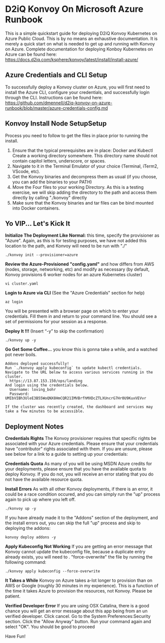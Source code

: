 # D2iQ Konvoy On Microsoft Azure Runbook
This is a simple quickstart guide for deploying D2iQ Konvoy Kubernetes on Azure Public Cloud.  This is by no means an exhaustive documentation.  It is merely a quick start on what is needed to get up and running with Konvoy on Azure.  Complete documentation for deploying Konboy Kubernetes on Azure can be found here:
https://docs.d2iq.com/ksphere/konvoy/latest/install/install-azure/



## Azure Credentials and CLI Setup
To successfully deploy a Konvoy cluster on Azure, you will first need to install the Azure CLI, configure your credentials, and successfully login through the CLI.  Instructions can be found here:
https://github.com/dmennell/d2iq-konvoy-on-azure-runbook/blob/master/azure-credentials-config.md

## Konvoy Install Node SetupSetup
Process you need to follow to get the files in place prior to running the install.

1. Ensure that the typical prerequisites are in place: Docker and Kubectl 
Create a working directory somewhere.  This directory name should not contain capitol letters, underscore, or spaces.
2. Navigate to it in the Terminal Emulator of your choice (Terminal, iTerm2, VScode, etc).
3. Get the Konvoy binaries and decompress them as usual (if you choose, you can add the binaries to your PATH)
4. Move the Four files to your working Directory.  As this is a testing exercise, we will skip adding the directory to the path and access them directly by calling "./konvoy" directly
5.  Make sure that the Konvoy binaries and tar files can be bind mounted into Docker containers.

## Yo VIP... Let's Kick It

**Initialize The Deployment Like Normal:**  this time, specify the provisioner as "Azure".  Again, as this is for testing purposes, we have not added this location to the path, and Konvoy will need to be run with "./"
```
./konvoy init --provisioner=azure
```

**Review the Azure-Provisioned "config.yaml"** and how differs from AWS (nodes, storage, networking, etc) and modify as necessary (by default, Konvoy provisions 6 worker nodes for an azure Kubernetes cluster)
```
vi cluster.yaml
```

**Login to Azure via CLI** (See the "Azure Credentials" section for help)
```
az login
```
You will be presented with a browser page on which to enter your credentials.  Fill them in and return to your command line.  You should see a set of permissions for your session as a response.

**Deploy It !!!** (Insert “-y” to skip the confirmation)
```
./konvoy up -y
```

**Go Get Some Coffee...** you know this is gonna take a while, and a watched pot never boils.  
```
Addons deployed successfully!
Run `./konvoy apply kubeconfig` to update kubectl credentials.
Navigate to the URL below to access various services running in the cluster.
  https://13.87.153.150/ops/landing
And login using the credentials below.
  Username: loving_bohr
  Password: UMIbVIBh3UleE3B55WoQNX8HmCQR21IMVBrfhMXDcZTLXUncrG7Hr0U9KuxVEVvr

If the cluster was recently created, the dashboard and services may take a few minutes to be accessible.
```

## Deployment Notes

**Credentials Rights**
The Konvoy provisioner requires that specific rights be associated with your Azure credentials.  Please ensure that your credentials have "contributor" rights associated with them.  If you are unsure, please see below for a link to a guide to setting up your credentials:

**Credentials Quota**
As many of you will be using MSDN Azure credits for your deployments, please ensure that you have the available quota to deploy Konvoy.  If you do not, you will receive an error stating that you do not have the available resource quota.

**Install Errors**
As with all other Konvoy deployments, if there is an error, it could be a race condition occured, and you can simply run the "up" process again to pick up where you left off.
```
./konvoy up -y
```
If you have already made it to the "Addons" section of the deployment, and the install errors out, you can skip the full "up" process and skip to deploying the addons:
```
konvoy deploy addons -y
```

**Apply Kubeconfig Not Working**
If you are getting an error message that Konvoy cannot update the kubeconfig file, because a duplicate entry already exists, you will need to . "force-overwrite" the file by running the following command:
```
./konvoy apply kubeconfig --force-overwrite
```

**It Takes a While**
Konvoy on Azure takes a-lot longer to provision than on AWS or Google (roughly 30 minutes in my experience).  This is a function of the time it takes Azure to provision the resources, not Konvoy.  Please be patient.

**Verified Developer Error**
If you are using OSX Catalina, there is a good chance you will get an error message about this app being from an un verified developer.  Click cancel.  Go to the System Preferences:Security section.  Click the "Allow Anyway" button.  Run your command again and select "OK".  You should be good to proceed

Have Fun!


